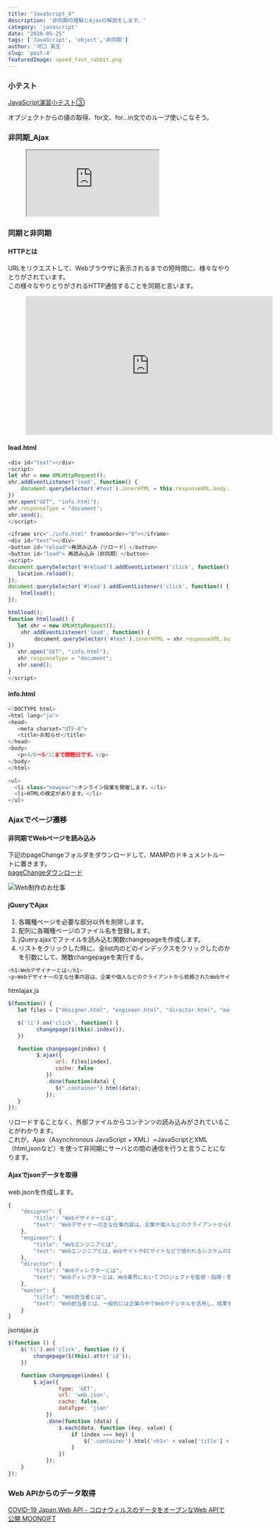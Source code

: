 ```yaml
---
title: "JavaScript_4"
description: '非同期の理解とAjaxの解説をします。'
category: 'javascript'
date: "2020-05-25"
tags: ['JavaScript', 'object','非同期']
author: '河口 英生'
slug: 'post-4'
featuredImage: speed_fast_rabbit.png
---
```

<div class="post-section">
<h3 class="title is-5" >小テスト</h3>

[JavaScript演習小テスト③](https://forms.gle/xMuBjR4bK6P3o7yN7)

オブジェクトからの値の取得、for文、for...in文でのループ使いこなそう。
</div>

<div class="post-section">
<h3 class="title is-5" >非同期_Ajax</h3>
<figure class="is-fullwidth slide">
  <iframe src="https://drive.google.com/file/d/1dXt--YO17tDRJJlyT2DU6KNRjg0XaMxI/preview"></iframe>
</figure>
</div>
<div class="post-section">
<h3 class="title is-5" >同期と非同期</h3>


<h4 class="title is-6" >HTTPとは</h4>

URLをリクエストして、Webブラウザに表示されるまでの短時間に、様々なやりとりがされています。  
この様々なやりとりがされるHTTP通信することを同期と言います。
<figure class="is-fullwidth movie">
<iframe width="560" height="315" src="https://www.youtube.com/embed/gs2EAgeSQig" frameborder="0" allow="accelerometer; autoplay; encrypted-media; gyroscope; picture-in-picture" allowfullscreen></iframe>
</figure>

<h4 class="title is-6" >load.html</h4>

```javascript
<div id="text"></div>
<script>
let xhr = new XMLHttpRequest();
xhr.addEventListener('load', function() {
    document.querySelector('#text').innerHTML = this.responseXML.body.innerHTML;
})
xhr.open("GET", "info.html");
xhr.responseType = "document";
xhr.send();
</script>
```

```javascript
<iframe src="./info.html" frameborder="0"></iframe>
<div id="text"></div>
<button id="reload">再読み込み（リロード）</button>
<button id="load"> 再読み込み（非同期）</button>
<script>
document.querySelector('#reload').addEventListener('click', function() {
   location.reload();
});
document.querySelector('#load').addEventListener('click', function() {
    htmlload();
});

htmlload();
function htmlload() {
   let xhr = new XMLHttpRequest();
    xhr.addEventListener('load', function() {
　　　　　document.querySelector('#text').innerHTML = xhr.responseXML.body.innerHTML;
})
   xhr.open("GET", "info.html");
   xhr.responseType = "document";
   xhr.send();
}
</script>
```

<h4 class="title is-6" >info.html</h4>

```javascript
<!DOCTYPE html>
<html lang="ja">
<head>
   <meta charset="UTF-8">
   <title>お知らせ</title>
</head>
<body>
   <p>4/6～5/31まで閉館日です。</p>
</body>
</html>
```

```javascript
<ul>
  <li class="newyear">オンライン授業を開催します。</li>
  <li>HTMLの検定があります。</li>
</ul>
```
</div>

<h3 class="title is-5" >Ajaxでページ遷移</h3>
<h4 class="title is-6" >非同期でWebページを読み込み</h4>

下記のpageChangeフォルダをダウンロードして、MAMPのドキュメントルートに置きます。  
[pageChangeダウンロード](https://drive.google.com/open?id=1QkO_MdolOZb0_5znrvkDS6JBTymF8B_L)

![Web制作のお仕事](http://drive.google.com/uc?export=view&id=1HFEeKhbYxhDM7hMZ8iYURJHZfoLm6TOK)

<h4 class="title is-6" >jQueryでAjax</h4>

1. 各職種ページを必要な部分以外を削除します。
1. 配列に各職種ページのファイル名を登録します。
1. jQuery.ajaxでファイルを読み込む関数changepageを作成します。
1. リストをクリックした時に、全list内のどのインデックスをクリックしたのかを引数にして、関数changepageを実行する。

```javascript
<h1>Webデザイナーとは</h1>
<p>Webデザイナーの主な仕事内容は、企業や個人などのクライアントから依頼されたWebサイトのデザインを担当することです。クライアントが思い描いているWebサイトを制作できるよう、全体の構成を考えながらデザインを構築していきます。それでは、Webデザイナーの業務内容を具体的に見ていきましょう。</p>
```
htmlajax.js

```javascript
$(function() {
   let files = ["designer.html", "engineer.html", "director.html", "master.html"]

   $('li').on('click', function() {
         changepage($(this).index());
   })

   function changepage(index) {
         $.ajax({
               url: files[index],
               cache: false
            })
            .done(function(data) {
               $(".container").html(data);
            });
   }
});
```
リロードすることなく、外部ファイルからコンテンツの読み込みがされていることがわかります。  
これが、Ajax（Asynchronous JavaScript + XML）=JavaScriptとXML（html,jsonなど）を使って非同期にサーバとの間の通信を行うと言うことになります。

<h4 class="title is-6" >Ajaxでjsonデータを取得</h4>

web.jsonを作成します。

```javascript
{
    "designer": {
        "title": "Webデザイナーとは",
        "text": "Webデザイナーの主な仕事内容は、企業や個人などのクライアントから依頼されたWebサイトのデザインを担当することです。クライアントが思い描いているWebサイトを制作できるよう、全体の構成を考えながらデザインを構築していきます。それでは、Webデザイナーの業務内容を具体的に見ていきましょう。"
    },
    "engineer": {
        "title": "Webエンジニアとは",
        "text": "Webエンジニアとは、WebサイトやECサイトなどで使われるシステムの設計・開発・運用・保守を行うエンジニアです。インターネットが誕生し、企業や一般家庭向けサービスの提供が始まって20年以上が経過しました。今やインターネットは、私たちの暮らしに欠かすことのできない情報インフラです。 インターネットに関する技術は、日進月歩の勢いで現在も進化しています。Webエンジニアの仕事は技術と切っても切れない関係にあるため、常に知識を最新のものに更新することが求められます。"
    },
    "director": {
        "title": "Webディレクターとは",
        "text": "Webディレクターとは、Web業界においてプロジェクトを監督・指揮・管理する人を指します。WebプログラマーやWebデザイナーなどのWeb制作に関わるスタッフ達をまとめ、クライアントの要望にかなったWebコンテンツを作り上げることが、Webディレクターに求められる役割です。プロジェクトの進行管理をはじめとするWebコンテンツ制作の責任者がWebディレクターといえます。"
    },
    "master": {
        "title": "Web担当者とは",
        "text": "Web担当者とは、一般的には企業の中でWebやデジタルを活用し、成果を出すためのあらゆる活動を行う人のことを差します。 ... 企業によって、業務内容や実際の仕事の範囲、Web活用の目的が異なっていることが多いからです。 また、Web担当者は広報や総務系の部署など、他の部署と兼任して任命されることも未だに珍しくない職種です。"
    }
}
```

jsonajax.js

```javascript
$(function () {
    $('li').on('click', function () {
        changepage($(this).attr('id'));
    })

    function changepage(index) {
        $.ajax({
                type: 'GET',
                url: 'web.json',
                cache: false,
                dataType: 'json'
            })
            .done(function (data) {
                $.each(data, function (key, value) {
                    if (index === key) {
                        $('.container').html('<h1>' + value['title'] + '</h1>').append('<p>' + value['text'] + '</p>');
                    }
                })
            });
    }
});
```
<h3 class="title is-5" >Web APIからのデータ取得</h3>

[COVID-19 Japan Web API - コロナウィルスのデータをオープンなWeb APIで公開 MOONGIFT](https://www.moongift.jp/2020/04/covid-19-japan-web-api-%E3%82%B3%E3%83%AD%E3%83%8A%E3%82%A6%E3%82%A3%E3%83%AB%E3%82%B9%E3%81%AE%E3%83%87%E3%83%BC%E3%82%BF%E3%82%92%E3%82%AA%E3%83%BC%E3%83%97%E3%83%B3%E3%81%AAweb-api%E3%81%A7/)